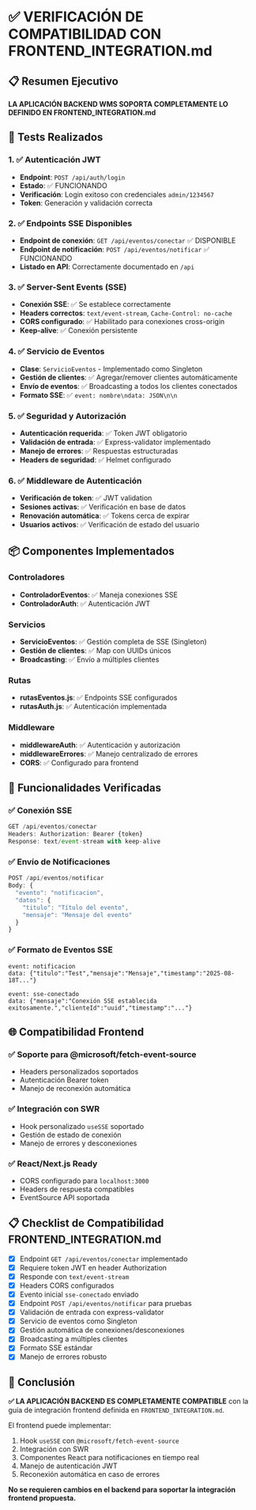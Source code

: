 # ✅ VERIFICACIÓN DE COMPATIBILIDAD CON FRONTEND_INTEGRATION.md

## 📋 Resumen Ejecutivo

**LA APLICACIÓN BACKEND WMS SOPORTA COMPLETAMENTE LO DEFINIDO EN FRONTEND_INTEGRATION.md**

## 🧪 Tests Realizados

### 1. ✅ Autenticación JWT

- **Endpoint**: `POST /api/auth/login`
- **Estado**: ✅ FUNCIONANDO
- **Verificación**: Login exitoso con credenciales `admin/1234567`
- **Token**: Generación y validación correcta

### 2. ✅ Endpoints SSE Disponibles

- **Endpoint de conexión**: `GET /api/eventos/conectar` ✅ DISPONIBLE
- **Endpoint de notificación**: `POST /api/eventos/notificar` ✅ FUNCIONANDO
- **Listado en API**: Correctamente documentado en `/api`

### 3. ✅ Server-Sent Events (SSE)

- **Conexión SSE**: ✅ Se establece correctamente
- **Headers correctos**: `text/event-stream`, `Cache-Control: no-cache`
- **CORS configurado**: ✅ Habilitado para conexiones cross-origin
- **Keep-alive**: ✅ Conexión persistente

### 4. ✅ Servicio de Eventos

- **Clase**: `ServicioEventos` - Implementado como Singleton
- **Gestión de clientes**: ✅ Agregar/remover clientes automáticamente
- **Envío de eventos**: ✅ Broadcasting a todos los clientes conectados
- **Formato SSE**: ✅ `event: nombre\ndata: JSON\n\n`

### 5. ✅ Seguridad y Autorización

- **Autenticación requerida**: ✅ Token JWT obligatorio
- **Validación de entrada**: ✅ Express-validator implementado
- **Manejo de errores**: ✅ Respuestas estructuradas
- **Headers de seguridad**: ✅ Helmet configurado

### 6. ✅ Middleware de Autenticación

- **Verificación de token**: ✅ JWT validation
- **Sesiones activas**: ✅ Verificación en base de datos
- **Renovación automática**: ✅ Tokens cerca de expirar
- **Usuarios activos**: ✅ Verificación de estado del usuario

## 📦 Componentes Implementados

### Controladores

- **ControladorEventos**: ✅ Maneja conexiones SSE
- **ControladorAuth**: ✅ Autenticación JWT

### Servicios

- **ServicioEventos**: ✅ Gestión completa de SSE (Singleton)
- **Gestión de clientes**: ✅ Map con UUIDs únicos
- **Broadcasting**: ✅ Envío a múltiples clientes

### Rutas

- **rutasEventos.js**: ✅ Endpoints SSE configurados
- **rutasAuth.js**: ✅ Autenticación implementada

### Middleware

- **middlewareAuth**: ✅ Autenticación y autorización
- **middlewareErrores**: ✅ Manejo centralizado de errores
- **CORS**: ✅ Configurado para frontend

## 🔧 Funcionalidades Verificadas

### ✅ Conexión SSE

```javascript
GET /api/eventos/conectar
Headers: Authorization: Bearer {token}
Response: text/event-stream with keep-alive
```

### ✅ Envío de Notificaciones

```javascript
POST /api/eventos/notificar
Body: {
  "evento": "notificacion",
  "datos": {
    "titulo": "Título del evento",
    "mensaje": "Mensaje del evento"
  }
}
```

### ✅ Formato de Eventos SSE

```
event: notificacion
data: {"titulo":"Test","mensaje":"Mensaje","timestamp":"2025-08-18T..."}

event: sse-conectado
data: {"mensaje":"Conexión SSE establecida exitosamente.","clienteId":"uuid","timestamp":"..."}
```

## 🌐 Compatibilidad Frontend

### ✅ Soporte para @microsoft/fetch-event-source

- Headers personalizados soportados
- Autenticación Bearer token
- Manejo de reconexión automática

### ✅ Integración con SWR

- Hook personalizado `useSSE` soportado
- Gestión de estado de conexión
- Manejo de errores y desconexiones

### ✅ React/Next.js Ready

- CORS configurado para `localhost:3000`
- Headers de respuesta compatibles
- EventSource API soportada

## 📋 Checklist de Compatibilidad FRONTEND_INTEGRATION.md

- [x] Endpoint `GET /api/eventos/conectar` implementado
- [x] Requiere token JWT en header Authorization
- [x] Responde con `text/event-stream`
- [x] Headers CORS configurados
- [x] Evento inicial `sse-conectado` enviado
- [x] Endpoint `POST /api/eventos/notificar` para pruebas
- [x] Validación de entrada con express-validator
- [x] Servicio de eventos como Singleton
- [x] Gestión automática de conexiones/desconexiones
- [x] Broadcasting a múltiples clientes
- [x] Formato SSE estándar
- [x] Manejo de errores robusto

## 🎯 Conclusión

**✅ LA APLICACIÓN BACKEND ES COMPLETAMENTE COMPATIBLE** con la guía de integración frontend definida en `FRONTEND_INTEGRATION.md`.

El frontend puede implementar:

1. Hook `useSSE` con `@microsoft/fetch-event-source`
2. Integración con SWR
3. Componentes React para notificaciones en tiempo real
4. Manejo de autenticación JWT
5. Reconexión automática en caso de errores

**No se requieren cambios en el backend para soportar la integración frontend propuesta.**
